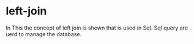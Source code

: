 # left-join
In This the concept of left join is shown that is used in Sql.
Sql query are uerd to manage the database.
